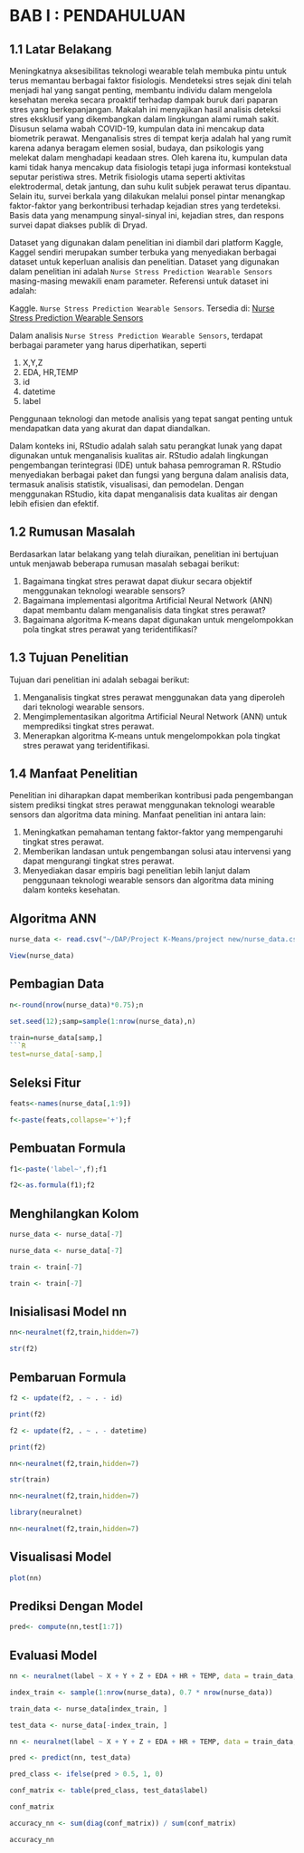 # BAB I : PENDAHULUAN
## 1.1 Latar Belakang

Meningkatnya aksesibilitas teknologi wearable telah membuka pintu untuk terus memantau berbagai faktor fisiologis. Mendeteksi stres sejak dini telah menjadi hal yang sangat penting, membantu individu dalam mengelola kesehatan mereka secara proaktif terhadap dampak buruk dari paparan stres yang berkepanjangan. Makalah ini menyajikan hasil analisis deteksi stres eksklusif yang dikembangkan dalam lingkungan alami rumah sakit. Disusun selama wabah COVID-19, kumpulan data ini mencakup data biometrik perawat. Menganalisis stres di tempat kerja adalah hal yang rumit karena adanya beragam elemen sosial, budaya, dan psikologis yang melekat dalam menghadapi keadaan stres. Oleh karena itu, kumpulan data kami tidak hanya mencakup data fisiologis tetapi juga informasi kontekstual seputar peristiwa stres. Metrik fisiologis utama seperti aktivitas elektrodermal, detak jantung, dan suhu kulit subjek perawat terus dipantau. Selain itu, survei berkala yang dilakukan melalui ponsel pintar menangkap faktor-faktor yang berkontribusi terhadap kejadian stres yang terdeteksi. Basis data yang menampung sinyal-sinyal ini, kejadian stres, dan respons survei dapat diakses publik di Dryad.

Dataset yang digunakan dalam penelitian ini diambil dari platform Kaggle, Kaggel sendiri merupakan sumber terbuka yang menyediakan berbagai dataset untuk keperluan analisis dan penelitian. Dataset yang digunakan dalam penelitian ini adalah `Nurse Stress Prediction Wearable Sensors` masing-masing mewakili enam parameter. Referensi untuk dataset ini adalah:

Kaggle. `Nurse Stress Prediction Wearable Sensors`. Tersedia di:
[Nurse Stress Prediction Wearable Sensors](https://www.kaggle.com/datasets/priyankraval/nurse-stress-prediction-wearable-sensors)

Dalam analisis `Nurse Stress Prediction Wearable Sensors`, terdapat berbagai parameter yang harus diperhatikan, seperti 
1. X,Y,Z
2. EDA, HR,TEMP
3. id
4. datetime
5. label 
 
Penggunaan teknologi dan metode analisis yang tepat sangat penting untuk mendapatkan data yang akurat dan dapat diandalkan.

Dalam konteks ini, RStudio adalah salah satu perangkat lunak yang dapat digunakan untuk menganalisis kualitas air. RStudio adalah lingkungan pengembangan terintegrasi (IDE) untuk bahasa pemrograman R. RStudio menyediakan berbagai paket dan fungsi yang berguna dalam analisis data, termasuk analisis statistik, visualisasi, dan pemodelan. Dengan menggunakan RStudio, kita dapat menganalisis data kualitas air dengan lebih efisien dan efektif.

## 1.2 Rumusan Masalah

Berdasarkan latar belakang yang telah diuraikan, penelitian ini bertujuan untuk menjawab beberapa rumusan masalah sebagai berikut:

1. Bagaimana tingkat stres perawat dapat diukur secara objektif menggunakan teknologi wearable sensors?
2. Bagaimana implementasi algoritma Artificial Neural Network (ANN) dapat membantu dalam menganalisis data tingkat stres perawat?
3. Bagaimana algoritma K-means dapat digunakan untuk mengelompokkan pola tingkat stres perawat yang teridentifikasi?

## 1.3 Tujuan Penelitian

Tujuan dari penelitian ini adalah sebagai berikut:

1. Menganalisis tingkat stres perawat menggunakan data yang diperoleh dari teknologi wearable sensors.
2. Mengimplementasikan algoritma Artificial Neural Network (ANN) untuk memprediksi tingkat stres perawat.
3. Menerapkan algoritma K-means untuk mengelompokkan pola tingkat stres perawat yang teridentifikasi.

## 1.4 Manfaat Penelitian

Penelitian ini diharapkan dapat memberikan kontribusi pada pengembangan sistem prediksi tingkat stres perawat menggunakan teknologi wearable sensors dan algoritma data mining. Manfaat penelitian ini antara lain:

1. Meningkatkan pemahaman tentang faktor-faktor yang mempengaruhi tingkat stres perawat.
2. Memberikan landasan untuk pengembangan solusi atau intervensi yang dapat mengurangi tingkat stres perawat.
3. Menyediakan dasar empiris bagi penelitian lebih lanjut dalam penggunaan teknologi wearable sensors dan algoritma data mining dalam konteks kesehatan.
## Algoritma ANN

```R
nurse_data <- read.csv("~/DAP/Project K-Means/project new/nurse_data.csv")
```
```R
View(nurse_data)
```

## Pembagian Data

```R
n<-round(nrow(nurse_data)*0.75);n
```
```R
set.seed(12);samp=sample(1:nrow(nurse_data),n)
```
```R
train=nurse_data[samp,]
```R
test=nurse_data[-samp,]
```

## Seleksi Fitur

```R
feats<-names(nurse_data[,1:9])
```
```R
f<-paste(feats,collapse='+');f
```

## Pembuatan Formula

```R
f1<-paste('label~',f);f1
```
```R
f2<-as.formula(f1);f2
```

## Menghilangkan Kolom

```R
nurse_data <- nurse_data[-7]
```
```R
nurse_data <- nurse_data[-7]
```
```R
train <- train[-7]
```
```R
train <- train[-7]
```

## Inisialisasi Model nn
```R
nn<-neuralnet(f2,train,hidden=7)
```
```R
str(f2)
```

## Pembaruan Formula
```R
f2 <- update(f2, . ~ . - id)
```
```R
print(f2)
```
```R
f2 <- update(f2, . ~ . - datetime)
```
```R
print(f2)
```
```R
nn<-neuralnet(f2,train,hidden=7)
```
```R
str(train)
```
```R
nn<-neuralnet(f2,train,hidden=7)
```
```R
library(neuralnet)
```
```R
nn<-neuralnet(f2,train,hidden=7)
```

## Visualisasi Model
```R
plot(nn)
```

## Prediksi Dengan Model
```R
pred<- compute(nn,test[1:7])
```

## Evaluasi Model
```R
nn <- neuralnet(label ~ X + Y + Z + EDA + HR + TEMP, data = train_data, hidden = 7)
```
```R
index_train <- sample(1:nrow(nurse_data), 0.7 * nrow(nurse_data))
```
```R
train_data <- nurse_data[index_train, ]
```
```R
test_data <- nurse_data[-index_train, ]
```
```R
nn <- neuralnet(label ~ X + Y + Z + EDA + HR + TEMP, data = train_data, hidden = 7)
```
```R
pred <- predict(nn, test_data)
```
```R
pred_class <- ifelse(pred > 0.5, 1, 0)
```
```R
conf_matrix <- table(pred_class, test_data$label)
```
```R
conf_matrix
```
```R
accuracy_nn <- sum(diag(conf_matrix)) / sum(conf_matrix)
```
```R
accuracy_nn
```
